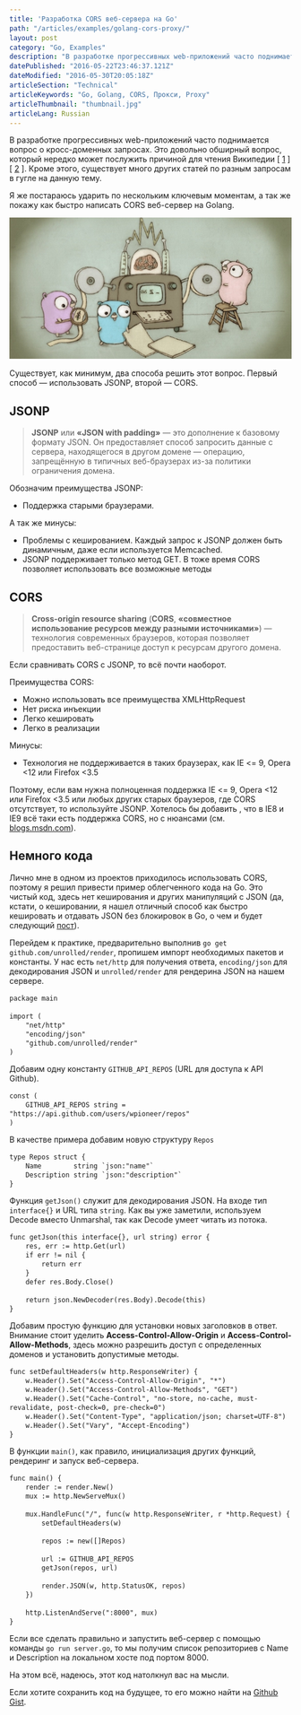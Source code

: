 ```yaml
---
title: 'Разработка CORS веб-сервера на Go'
path: "/articles/examples/golang-cors-proxy/"
layout: post
category: "Go, Examples"
description: "В разработке прогрессивных web-приложений часто поднимается вопрос о кросс-доменных запросах. Это довольно обширный вопрос, который нередко может послужить причиной для чтения Википедии."
datePublished: "2016-05-22T23:46:37.121Z"
dateModified: "2016-05-30T20:05:18Z"
articleSection: "Technical"
articleKeywords: "Go, Golang, CORS, Прокси, Proxy"
articleThumbnail: "thumbnail.jpg"
articleLang: Russian
---
```


В разработке прогрессивных web-приложений часто поднимается вопрос о кросс-доменных запросах. Это довольно обширный вопрос, который нередко может послужить причиной для чтения Википедии [ <a href="https://ru.wikipedia.org/wiki/Cross-origin_resource_sharing" title="CORS" target="_blank">1</a> ] [ <a href="https://ru.wikipedia.org/wiki/JSONP" title="JSONP" target="_blank">2</a> ]. Кроме этого, существует много других статей по разным запросам в гугле на данную тему.

Я же постараюсь ударить по нескольким ключевым моментам, а так же покажу как быстро написать CORS веб-сервер на Golang.

![Golang Cors Proxy](./thumbnail.jpg)

Существует, как минимум, два способа решить этот вопрос. Первый способ — использовать JSONP, второй — CORS.

JSONP
--------

> **JSONP** или **«JSON with padding»** — это дополнение к базовому формату JSON. Он предоставляет способ запросить данные с сервера, находящегося в другом домене — операцию, запрещённую в типичных веб-браузерах из-за политики ограничения домена.

Обозначим преимущества JSONP:

* Поддержка старыми браузерами.

А так же минусы:

* Проблемы с кешированием. Каждый запрос к JSONP должен быть динамичным, даже если используется Memcached.
* JSONP поддерживает только метод GET. В тоже время CORS позволяет использовать все возможные методы

CORS
--------

> **Cross-origin resource sharing** (**CORS**, **«совместное использование ресурсов между разными источниками»**) — технология современных браузеров, которая позволяет предоставить веб-странице доступ к ресурсам другого домена.

Если сравнивать CORS с JSONP, то всё почти наоборот.

Преимущества CORS:

* Можно использовать все преимущества XMLHttpRequest
* Нет риска инъекции
* Легко кешировать
* Легко в реализации

Минусы:

* Технология не поддерживается в таких браузерах, как IE <= 9, Opera <12 или Firefox <3.5

Поэтому, если вам нужна полноценная поддержка IE <= 9, Opera <12 или Firefox <3.5 или любых других старых браузеров, где CORS отсутствует, то используйте JSONP. Хотелось бы добавить , что в IE8 и IE9 всё таки есть поддержка CORS, но с нюансами (см. <a href="http://blogs.msdn.com/b/ieinternals/archive/2010/05/13/xdomainrequest-restrictions-limitations-and-workarounds.aspx" title="xdomainrequest restrictions limitations and workarounds" target="_blank">blogs.msdn.com</a>).

Немного кода
--------

Лично мне в одном из проектов приходилось использовать CORS, поэтому я решил привести пример облегченного кода на Go. Это чистый код, здесь нет кеширования и других манипуляций с JSON (да, кстати, о кешировании, я нашел отличный способ как быстро кешировать и отдавать JSON без блокировок в Go, о чем и будет следующий <a href="http://ashk.io/articles/examples/golang-json-cache/" title="Кеширование JSON в Go" target="_blank">пост</a>).

Перейдем к практике, предварительно выполнив `go get github.com/unrolled/render`, пропишем импорт необходимых пакетов и константы. У нас есть `net/http` для получения ответа, `encoding/json` для декодирования JSON и `unrolled/render` для рендерина JSON на нашем сервере.
```
package main

import (
	"net/http"
	"encoding/json"
	"github.com/unrolled/render"
)
```

Добавим одну константу `GITHUB_API_REPOS` (URL для доступа к API Github).
```
const (
	GITHUB_API_REPOS string = "https://api.github.com/users/wpioneer/repos"
)
```

В качестве примера добавим новую структуру `Repos`
```
type Repos struct {
	Name        string `json:"name"`
	Description string `json:"description"`
}
```

Функция `getJson()` служит для декодирования JSON. На входе тип `interface{}` и URL типа `string`.
Как вы уже заметили, используем Decode вместо Unmarshal, так как Decode умеет читать из потока.
```
func getJson(this interface{}, url string) error {
	res, err := http.Get(url)
	if err != nil {
		return err
	}
	defer res.Body.Close()

	return json.NewDecoder(res.Body).Decode(this)
}
```

Добавим простую функцию для установки новых заголовков в ответ.
Внимание стоит уделить **Access-Control-Allow-Origin** и **Access-Control-Allow-Methods**, здесь можно разрешить доступ с определенных доменов и установить допустимые методы.
```
func setDefaultHeaders(w http.ResponseWriter) {
	w.Header().Set("Access-Control-Allow-Origin", "*")
	w.Header().Set("Access-Control-Allow-Methods", "GET")
	w.Header().Set("Cache-Control", "no-store, no-cache, must-revalidate, post-check=0, pre-check=0")
	w.Header().Set("Content-Type", "application/json; charset=UTF-8")
	w.Header().Set("Vary", "Accept-Encoding")
}
```

В функции `main()`, как правило, инициализация других функций, рендеринг и запуск веб-сервера.
```
func main() {
	render := render.New()
	mux := http.NewServeMux()

	mux.HandleFunc("/", func(w http.ResponseWriter, r *http.Request) {
		setDefaultHeaders(w)

		repos := new([]Repos)

		url := GITHUB_API_REPOS
		getJson(repos, url)

		render.JSON(w, http.StatusOK, repos)
	})

	http.ListenAndServe(":8000", mux)
}
```

Если все сделать правильно и запустить веб-сервер с помощью команды `go run server.go`, то мы получим список репозиториев с Name и Description на локальном хосте под портом 8000.

На этом всё, надеюсь, этот код натолкнул вас на мысли.

Если хотите сохранить код на будущее, то его можно найти на <a href="https://gist.github.com/wpioneer/aad6e11226563e6e52c3696fc8edd1c2" title="Golang CORS Proxy" target="_blank">Github Gist</a>.